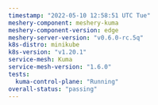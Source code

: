 ```yaml
---
timestamp: "2022-05-10 12:58:51 UTC Tue"
meshery-component: meshery-kuma
meshery-component-version: edge
meshery-server-version: "v0.6.0-rc.5q"
k8s-distro: minikube
k8s-version: "v1.20.1"
service-mesh: Kuma
service-mesh-version: "1.6.0"
tests:
  kuma-control-plane: "Running"
overall-status: "passing"
---
```

